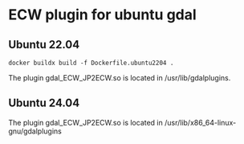 # ECW plugin for ubuntu gdal

## Ubuntu 22.04

```
docker buildx build -f Dockerfile.ubuntu2204 .
```
The plugin gdal_ECW_JP2ECW.so is located in /usr/lib/gdalplugins.

## Ubuntu 24.04

The plugin gdal_ECW_JP2ECW.so is located in /usr/lib/x86_64-linux-gnu/gdalplugins

